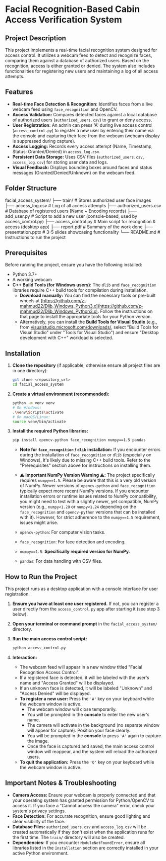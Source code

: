 
# Facial Recognition-Based Cabin Access Verification System

## Project Description

This project implements a real-time facial recognition system designed for access control. It utilizes a webcam feed to detect and recognize faces, comparing them against a database of authorized users. Based on the recognition, access is either granted or denied. The system also includes functionalities for registering new users and maintaining a log of all access attempts.

## Features

* **Real-time Face Detection & Recognition:** Identifies faces from a live webcam feed using `face_recognition` and OpenCV.
* **Access Validation:** Compares detected faces against a local database of authorized users (`authorized_users.csv`) to grant or deny access.
* **User Registration:** An admin can press 'A' during live access control (`access_control.py`) to register a new user by entering their name via the console and capturing their face from the webcam (webcam display is suppressed during capture).
* **Access Logging:** Records every access attempt (Name, Timestamp, Status: Granted/Denied) in `access_log.csv`.
* **Persistent Data Storage:** Uses CSV files (`authorized_users.csv`, `access_log.csv`) for storing user data and logs.
* **Visual Feedback:** Displays bounding boxes around faces and status messages (Granted/Denied/Unknown) on the webcam feed.

## Folder Structure

facial_access_system/
├── train/                    # Stores authorized user face images
├── access_log.csv            # Log of all access attempts
├── authorized_users.csv      # Database of registered users (Name + Encoding records)
├── add_user.py               # Script to add a new user (console-based, used by access_control.py)
├── access_control.py         # Main script for recognition & access (desktop app)
├── report.pdf                # Summary of the work done
├── presentation.pptx         # 3-5 slides showcasing functionality
└── README.md                 # Instructions to run the project
## Prerequisites

Before running the project, ensure you have the following installed:

* Python 3.7+
* A working webcam
* **C++ Build Tools (for Windows users):** The `dlib` and `face_recognition` libraries require C++ build tools for compilation during installation.
    * **Download manually:** You can find the necessary tools or pre-built wheels at [https://github.com/z-mahmud22/Dlib_Windows_Python3.x](https://github.com/z-mahmud22/Dlib_Windows_Python3.x). Follow the instructions on that page to install the appropriate tools for your Python version.
    * Alternatively, you can install the **Build Tools for Visual Studio** (e.g., from [visualstudio.microsoft.com/downloads/](https://visualstudio.microsoft.com/downloads/), select "Build Tools for Visual Studio" under "Tools for Visual Studio") and ensure "Desktop development with C++" workload is selected.

## Installation
1.  **Clone the repository** (if applicable, otherwise ensure all project files are in one directory):
    ```bash
    git clone <repository_url>
    cd facial_access_system
    ```

2.  **Create a virtual environment (recommended):**

    ```bash
    python -m venv venv
    # On Windows:
    .\venv\Scripts\activate
    # On macOS/Linux:
    source venv/bin/activate
    ```

3.  **Install the required Python libraries:**

    ```bash
    pip install opencv-python face_recognition numpy==1.5 pandas
    ```

    * **Note for `face_recognition` / `dlib` installation:** If you encounter errors during the installation of `face_recognition` or `dlib` (especially on Windows), it's likely due to missing C++ build tools. Refer to the "Prerequisites" section above for instructions on installing them.
    * **⚠️ Important NumPy Version Warning ⚠️:** The project specifically requires `numpy==1.5`. Please be aware that this is a very old version of NumPy. Newer versions of `opencv-python` and `face_recognition` typically expect more recent NumPy versions. If you encounter installation errors or runtime issues related to NumPy compatibility, you might need to test with a slightly newer, yet compatible, NumPy version (e.g., `numpy<1.20` or `numpy<1.24` depending on the `face_recognition` and `opencv-python` versions that can be installed with it). However, for strict adherence to the `numpy==1.5` requirement, issues might arise.

    * `opencv-python`: For computer vision tasks.
    * `face_recognition`: For face detection and encoding.
    * `numpy==1.5`: **Specifically required version for NumPy.**
    * `pandas`: For data handling with CSV files.

## How to Run the Project

This project runs as a desktop application with a console interface for user registration.

1.  **Ensure you have at least one user registered.** If not, you can register a user directly from the `access_control.py` app after starting it (see step 3 below).

2.  **Open your terminal or command prompt** in the `facial_access_system/` directory.

3.  **Run the main access control script:**

    ```bash
    python access_control.py
    ```

4.  **Interaction:**
    * The webcam feed will appear in a new window titled "Facial Recognition Access Control".
    * If a registered face is detected, it will be labeled with the user's name and "Access Granted" will be displayed.
    * If an unknown face is detected, it will be labeled "Unknown" and "Access Denied" will be displayed.
    * **To register a new user:** Press the `'A'` key on your keyboard while the webcam window is active.
        * The webcam window will close temporarily.
        * You will be prompted in the **console** to enter the new user's name.
        * The camera will activate in the background (no separate window will appear for capture). Position your face clearly.
        * You will be prompted in the **console** to press `'A'` again to capture the image.
        * Once the face is captured and saved, the main access control window will reappear, and the system will reload the authorized users.
    * **To quit the application:** Press the `'Q'` key on your keyboard while the webcam window is active.

## Important Notes & Troubleshooting

* **Camera Access:** Ensure your webcam is properly connected and that your operating system has granted permission for Python/OpenCV to access it. If you face a "Cannot access the camera" error, check your system's privacy settings.
* **Face Detection:** For accurate recognition, ensure good lighting and clear visibility of the face.
* **Database Files:** `authorized_users.csv` and `access_log.csv` will be created automatically if they don't exist when the application runs for the first time. The `train/` directory will also be created.
* **Dependencies:** If you encounter `ModuleNotFoundError`, ensure all libraries listed in the `Installation` section are correctly installed in your active Python environment.